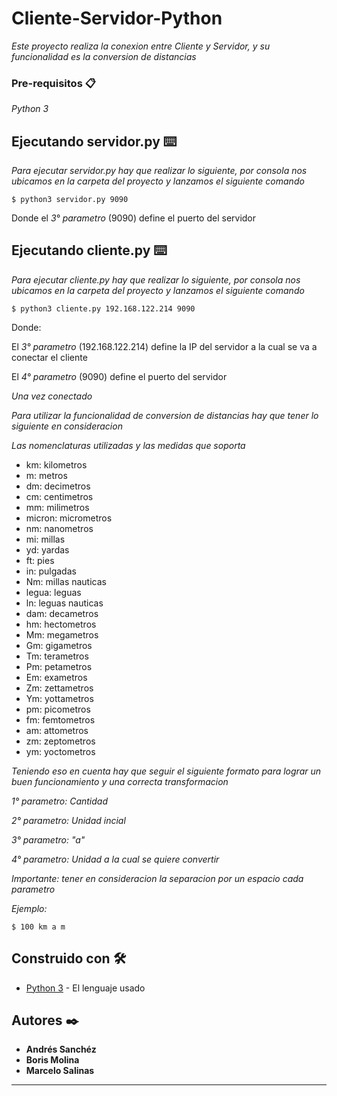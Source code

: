 # Cliente-Servidor-Python

_Este proyecto realiza la conexion entre Cliente y Servidor, y su funcionalidad es la conversion de distancias_

### Pre-requisitos 📋

_Python 3_

## Ejecutando servidor.py ⌨️

_Para ejecutar servidor.py hay que realizar lo siguiente, por consola nos ubicamos en la carpeta del proyecto y lanzamos el siguiente comando_

```
$ python3 servidor.py 9090
```

Donde el *3° parametro* (9090) define el puerto del servidor

## Ejecutando cliente.py ⌨️

_Para ejecutar cliente.py hay que realizar lo siguiente, por consola nos ubicamos en la carpeta del proyecto y lanzamos el siguiente comando_

```
$ python3 cliente.py 192.168.122.214 9090
```

Donde:

El *3° parametro* (192.168.122.214) define la IP del servidor a la cual se va a conectar el cliente

El *4° parametro* (9090) define el puerto del servidor

_Una vez conectado_

_Para utilizar la funcionalidad de conversion de distancias hay que tener lo siguiente en consideracion_

_Las nomenclaturas utilizadas y las medidas que soporta_

- km: kilometros
- m: metros
- dm: decimetros
- cm: centimetros
- mm: milimetros
- micron: micrometros
- nm: nanometros
- mi: millas
- yd: yardas
- ft: pies
- in: pulgadas
- Nm: millas nauticas
- legua: leguas
- ln: leguas nauticas
- dam: decametros
- hm: hectometros
- Mm: megametros
- Gm: gigametros
- Tm: terametros
- Pm: petametros
- Em: exametros
- Zm: zettametros
- Ym: yottametros
- pm: picometros
- fm: femtometros
- am: attometros
- zm: zeptometros
- ym: yoctometros
        
_Teniendo eso en cuenta hay que seguir el siguiente formato para lograr un buen funcionamiento y una correcta transformacion_

_*1° parametro*: Cantidad_

_*2° parametro*: Unidad incial_

_*3° parametro*: "a"_

_*4° parametro*: Unidad a la cual se quiere convertir_

_Importante: tener en consideracion la separacion por un espacio cada parametro_

_Ejemplo:_

```
$ 100 km a m
```

## Construido con 🛠️

* [Python 3](https://www.python.org/) - El lenguaje usado

## Autores ✒️

* **Andrés Sanchéz**
* **Boris Molina**
* **Marcelo Salinas**

---
